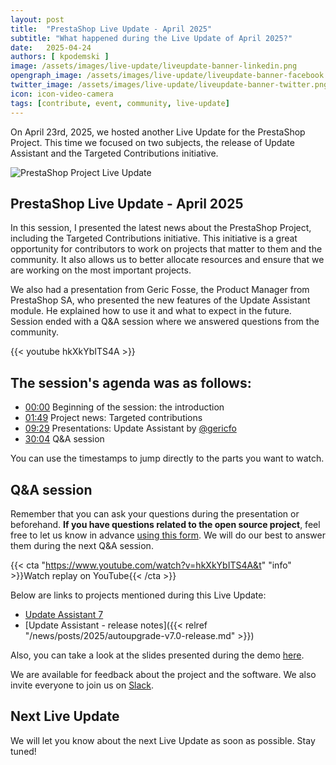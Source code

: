 ```yaml
---
layout: post
title:  "PrestaShop Live Update - April 2025"
subtitle: "What happened during the Live Update of April 2025?"
date:   2025-04-24
authors: [ kpodemski ]
image: /assets/images/live-update/liveupdate-banner-linkedin.png
opengraph_image: /assets/images/live-update/liveupdate-banner-facebook.png
twitter_image: /assets/images/live-update/liveupdate-banner-twitter.png
icon: icon-video-camera
tags: [contribute, event, community, live-update]
---
```


On April 23rd, 2025, we hosted another Live Update for the PrestaShop Project. This time we focused on two subjects, the release of Update Assistant and the Targeted Contributions initiative.

![PrestaShop Project Live Update](/assets/images/live-update/liveupdate-banner-linkedin.png)

## PrestaShop Live Update - April 2025

In this session, I presented the latest news about the PrestaShop Project, including the Targeted Contributions initiative. This initiative is a great opportunity for contributors to work on projects that matter to them and the community. It also allows us to better allocate resources and ensure that we are working on the most important projects.

We also had a presentation from Geric Fosse, the Product Manager from PrestaShop SA, who presented the new features of the Update Assistant module. He explained how to use it and what to expect in the future. Session ended with a Q&A session where we answered questions from the community.

{{< youtube hkXkYbITS4A >}}

## The session's agenda was as follows:

- [00:00](https://www.youtube.com/watch?v=hkXkYbITS4A) Beginning of the session: the introduction
- [01:49](https://youtu.be/hkXkYbITS4A?t=109) Project news: Targeted contributions
- [09:29](https://youtu.be/hkXkYbITS4A?t=569) Presentations: Update Assistant by [@gericfo](https://github.com/gericfo)
- [30:04](https://youtu.be/hkXkYbITS4A?t=1804) Q&A session

You can use the timestamps to jump directly to the parts you want to watch.

## Q&A session

Remember that you can ask your questions during the presentation or beforehand. **If you have questions related to the open source project**, feel free to let us know in advance [using this form](https://forms.gle/FWazuZnXBtFPauFZ7). We will do our best to answer them during the next Q&A session.

{{< cta "https://www.youtube.com/watch?v=hkXkYbITS4A&t" "info" >}}Watch replay on YouTube{{< /cta >}}

Below are links to projects mentioned during this Live Update:

- [Update Assistant 7](https://github.com/PrestaShop/autoupgrade/releases/tag/v7.0.0)
- [Update Assistant - release notes]({{< relref "/news/posts/2025/autoupgrade-v7.0-release.md" >}})

Also, you can take a look at the slides presented during the demo [here](https://docs.google.com/presentation/d/1eJZbyiYSxkB5gqI2QrLjZVMHJmR8dwBcgEHwfVuDmFI/edit?usp=sharing).

We are available for feedback about the project and the software. We also invite everyone to join us on [Slack](https://www.prestashop-project.org/slack/).

## Next Live Update

We will let you know about the next Live Update as soon as possible. Stay tuned!
